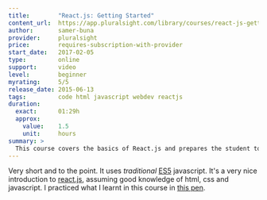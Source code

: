 ```yaml
---
title:        "React.js: Getting Started"
content_url:  https://app.pluralsight.com/library/courses/react-js-getting-started
author:       samer-buna
provider:     pluralsight
price:        requires-subscription-with-provider
start_date:   2017-02-05
type:         online
support:      video
level:        beginner
myrating:     5/5
release_date: 2015-06-13
tags:         code html javascript webdev reactjs
duration:
  exact:      01:29h
  approx:
    value:    1.5
    unit:     hours
summary: >
  This course covers the basics of React.js and prepares the student to start developing web applications with the library. React.js is a an open-source JavaScript library for creating user interfaces with a focus on the UI that's abstracted from the DOM, and a one-way reactive data flow. The course will explain using an example web application how to use React.js. The application will be a simple in-browser, math skills kids' game.
---
```


Very short and to the point. It uses _traditional_
[ES5](https://johnpapa.net/es5-es2015-typescript/) javascript. It's a very
nice introduction to [react.js](https://facebook.github.io/react/), assuming
good knowledge of html, css and javascript. I practiced what I learnt in this
course in [this pen](http://codepen.io/rbf/pen/dNKwKm).
